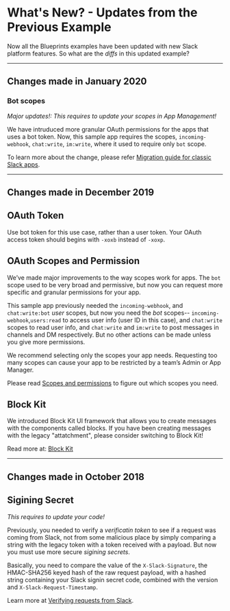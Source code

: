 # What's New? - Updates from the Previous Example

Now all the Blueprints examples have been updated with new Slack platform features. So what are the *diffs* in this updated example?

---
## Changes made in January 2020

### Bot scopes

*Major updates!: This requires to update your scopes in App Management!*

We have intruduced more granular OAuth permissions for the apps that uses a bot token. Now, this sample app requires the scopes, `incoming-webhook`, `chat:write`, `im:write`, where it used to require only `bot` scope.

To learn more about the change, please refer [Migration guide for classic Slack apps](https://api.slack.com/authentication/migration).

---

## Changes made in December 2019

## OAuth Token

Use bot token for this use case, rather than a user token. Your OAuth access token should begins with `-xoxb` instead of `-xoxp`.


## OAuth Scopes and Permission

We’ve made major improvements to the way scopes work for apps. 
The `bot` scope used to be very broad and permissive, but now you can request more specific and granular permissions for your app. 

This sample app previously needed the `incoming-webhook`, and `chat:write:bot` *user* scopes, 
but now you need the *bot* scopes-- `incoming-webhook`,`users:read` to access user info (user ID in this case), and `chat:write` scopes to read user info, 
and `chat:write` and `im:write` to post messages in channels and DM respectively. But no other actions can be made unless you give more permissions. 

We recommend selecting only the scopes your app needs. Requesting too many scopes can cause your app to be restricted by a team’s Admin or App Manager.

Please read [Scopes and permissions](https://api.slack.com/scopes) to figure out which scopes you need. 

## Block Kit

We introduced Block Kit UI framework that allows you to create messages with the components called blocks. 
If you have been creating messages with the legacy "attatchment", please consider switching to Block Kit! 

Read more at: [Block Kit](https://api.slack.com/block-kit)

---
## Changes made in October 2018

## Sigining Secret 

*This requires to update your code!*

Previously, you needed to verify a *verificatin token* to see if a request was coming from Slack, not from some malicious place by simply comparing a string with the legacy token with a token received with a payload. But now you must use more secure *sigining secrets*.

Basically, you need to compare the value of the `X-Slack-Signature`, the HMAC-SHA256 keyed hash of the raw request payload, with a hashed string containing your Slack signin secret code, combined with the version and `X-Slack-Request-Timestamp`. 

Learn more at [Verifying requests from Slack](https://api.slack.com/docs/verifying-requests-from-slack).



